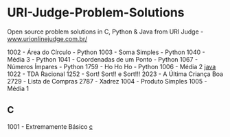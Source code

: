 # URI-Judge-Problem-Solutions
 Open source problem solutions in C, Python & Java from URI Judge - www.urionlinejudge.com.br/



1002 - Área do Círculo - Python
1003 - Soma Simples - Python
1040 - Média 3  - Python
1041 - Coordenadas de um Ponto - Python 
1067 - Números Ímpares  - Python
1759 - Ho Ho Ho  - Python
1006 - Média 2 [java](/java/1006.java)
1022 - TDA Racional 
1252 - Sort! Sort!! e Sort!!!
2023 - A Última Criança Boa 		
2729 - Lista de Compras 
2787 - Xadrez
1004 - Produto Simples
1005 - Média 1 

## C
1001 - Extremamente Básico [c](/c/1001.java)
